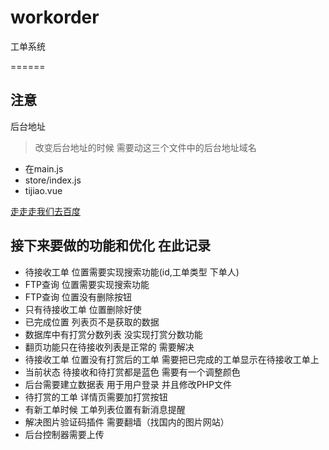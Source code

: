 # workorder
工单系统

======
## 注意
后台地址 
>改变后台地址的时候  需要动这三个文件中的后台地址域名

* 在main.js 
* store/index.js 
* tijiao.vue 

[走走走我们去百度](https://www.baidu.com/)


## 接下来要做的功能和优化  在此记录
* 待接收工单 位置需要实现搜索功能(id,工单类型 下单人)
* FTP查询 位置需要实现搜索功能
* FTP查询 位置没有删除按钮
* 只有待接收工单 位置删除好使
* 已完成位置 列表页不是获取的数据
* 数据库中有打赏分数列表  没实现打赏分数功能
* 翻页功能只在待接收列表是正常的 需要解决
* 待接收工单 位置没有打赏后的工单 需要把已完成的工单显示在待接收工单上
* 当前状态 待接收和待打赏都是蓝色 需要有一个调整颜色
* 后台需要建立数据表 用于用户登录 并且修改PHP文件
* 待打赏的工单 详情页需要加打赏按钮
* 有新工单时候 工单列表位置有新消息提醒
* 解决图片验证码插件  需要翻墙（找国内的图片网站）
* 后台控制器需要上传
